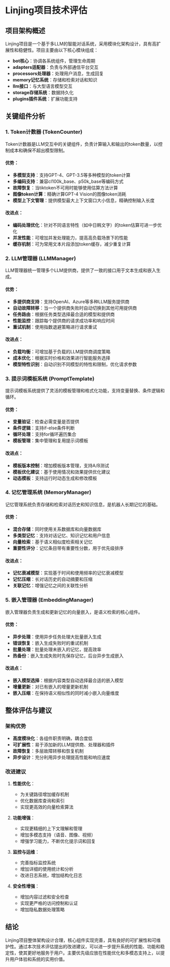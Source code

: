 # Linjing项目技术评估

## 项目架构概述

Linjing项目是一个基于多LLM的智能对话系统，采用模块化架构设计，具有高扩展性和稳健性。项目主要由以下核心模块组成：

- **bot核心**：协调各系统组件，管理生命周期
- **adapters适配器**：负责与外部通信平台交互
- **processors处理器**：处理用户消息，生成回复
- **memory记忆系统**：存储和检索对话和知识
- **llm接口**：与大型语言模型交互
- **storage存储系统**：数据持久化
- **plugins插件系统**：扩展功能支持

## 关键组件分析

### 1. Token计数器 (TokenCounter)

Token计数器是LLM交互中的关键组件，负责计算输入和输出的token数量，以控制成本和确保不超出模型限制。

#### 优势：
- **多模型支持**：支持GPT-4、GPT-3.5等多种模型的token计算
- **多编码支持**：兼容cl100k_base、p50k_base等编码方式
- **故障恢复**：当tiktoken不可用时能够使用估算方法计算
- **图像token计算**：精确计算GPT-4 Vision的图像token消耗
- **模型上下文管理**：提供模型最大上下文窗口大小信息，精确控制输入长度

#### 改进点：
- **编码处理优化**：针对不同语言特性（如中日韩文字）的token估算可进一步优化
- **并发性能**：可增加并发处理能力，提高高负载场景下的性能
- **缓存机制**：可为常用文本片段添加token缓存，减少重复计算

### 2. LLM管理器 (LLMManager)

LLM管理器统一管理多个LLM提供商，提供了一致的接口用于文本生成和嵌入生成。

#### 优势：
- **多提供商支持**：支持OpenAI、Azure等多种LLM服务提供商
- **自动故障转移**：当一个提供商失败时自动切换到其他可用提供商
- **任务路由**：根据任务类型选择最合适的模型和提供商
- **性能监控**：跟踪每个提供商的请求成功率和响应时间
- **重试机制**：使用指数退避策略进行请求重试

#### 改进点：
- **负载均衡**：可增加基于负载的LLM提供商调度策略
- **成本优化**：根据实时价格和效果进行智能服务选择
- **模型特性识别**：自动识别不同模型的特性和限制，优化请求参数

### 3. 提示词模板系统 (PromptTemplate)

提示词模板系统提供了灵活的模板管理和格式化功能，支持变量替换、条件逻辑和循环。

#### 优势：
- **变量验证**：检查必需变量是否提供
- **条件逻辑**：支持if-else条件判断
- **循环处理**：支持for循环遍历集合
- **模板管理**：集中管理和复用提示词模板

#### 改进点：
- **模板版本控制**：增加模板版本管理，支持A/B测试
- **模板优化建议**：基于使用情况和效果提供优化建议
- **动态模板**：支持运行时动态生成和修改模板

### 4. 记忆管理系统 (MemoryManager)

记忆管理系统负责存储和检索对话历史和知识信息，是机器人长期记忆的基础。

#### 优势：
- **混合存储**：同时使用关系数据库和向量数据库
- **多类型记忆**：支持对话记忆、知识记忆和用户信息
- **向量检索**：基于语义相似度检索相关记忆
- **重要性评分**：记忆条目带有重要性分数，用于优先级排序

#### 改进点：
- **记忆衰减模型**：实现基于时间和使用频率的记忆衰减模型
- **记忆压缩**：长对话历史的自动摘要和压缩
- **关联记忆**：增强记忆之间的关联性分析

### 5. 嵌入管理器 (EmbeddingManager)

嵌入管理器负责生成和更新记忆的向量嵌入，是语义检索的核心组件。

#### 优势：
- **异步处理**：使用异步任务处理大批量嵌入生成
- **错误恢复**：嵌入生成失败时的重试机制
- **批量处理**：批量处理未嵌入的记忆，提高效率
- **热备份**：嵌入生成失败时先保存记忆，后台异步生成嵌入

#### 改进点：
- **嵌入模型选择**：根据内容类型自动选择最合适的嵌入模型
- **增量更新**：对已有嵌入的增量更新机制
- **嵌入压缩**：在保持语义相似性的同时减小嵌入向量维度

## 整体评估与建议

### 架构优势
- **高度模块化**：各组件职责明确，耦合度低
- **可扩展性**：易于添加新的LLM提供商、处理器和插件
- **故障恢复**：多层故障转移和恢复机制
- **异步设计**：充分利用异步处理提高性能和响应速度

### 改进建议
1. **性能优化**：
   - 为关键路径增加缓存机制
   - 优化数据库查询和索引
   - 实现更高效的向量检索算法

2. **功能增强**：
   - 实现更精细的上下文理解和管理
   - 增加多模态支持（语音、图像、视频）
   - 增强学习能力，不断优化提示词和回复

3. **监控与运维**：
   - 完善指标监控系统
   - 增加详细的使用统计和分析
   - 改进日志系统，增加结构化日志

4. **安全性增强**：
   - 增加内容过滤和安全检查
   - 实现更严格的访问控制和认证
   - 增加隐私数据处理策略

## 结论

Linjing项目整体架构设计合理，核心组件实现完善，具有良好的可扩展性和可维护性。通过本次技术评估提出的改进建议，可以进一步提升系统的性能、功能和稳定性，使其更好地服务于用户。主要优先级应放在性能优化和多模态支持上，以提升用户体验和系统的实用价值。 